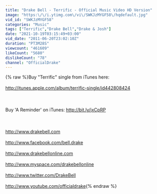 ```yaml
---
title: "Drake Bell - Terrific - Official Music Video HD Version"
image: "https:\/\/i.ytimg.com\/vi\/SWKJzMYGF58\/hqdefault.jpg"
vid_id: "SWKJzMYGF58"
categories: "Music"
tags: ["Terrific","Drake Bell","Drake & Josh"]
date: "2021-10-19T03:15:49+03:00"
vid_date: "2011-06-20T23:02:10Z"
duration: "PT3M28S"
viewcount: "461609"
likeCount: "5680"
dislikeCount: "78"
channel: "OfficialDrake"
---
```

{% raw %}Buy &quot;Terrific&quot; single from iTunes here:<br /><br /><a rel="nofollow" target="blank" href="http://itunes.apple.com/album/terrific-single/id442808424">http://itunes.apple.com/album/terrific-single/id442808424</a><br /><br /><br /><br />Buy 'A Reminder' on iTunes: <a rel="nofollow" target="blank" href="http://bit.ly/jxCpRP">http://bit.ly/jxCpRP</a><br /><br /><br /><br /><a rel="nofollow" target="blank" href="http://www.drakebell.com">http://www.drakebell.com</a><br /><br /><a rel="nofollow" target="blank" href="http://www.facebook.com/bell.drake">http://www.facebook.com/bell.drake</a><br /><br /><a rel="nofollow" target="blank" href="http://www.drakebellonline.com">http://www.drakebellonline.com</a><br /><br /><a rel="nofollow" target="blank" href="http://www.myspace.com/drakebellonline">http://www.myspace.com/drakebellonline</a><br /><br /><a rel="nofollow" target="blank" href="http://www.twitter.com/DrakeBell">http://www.twitter.com/DrakeBell</a><br /><br /><a rel="nofollow" target="blank" href="http://www.youtube.com/officialdrake">http://www.youtube.com/officialdrake</a>{% endraw %}
